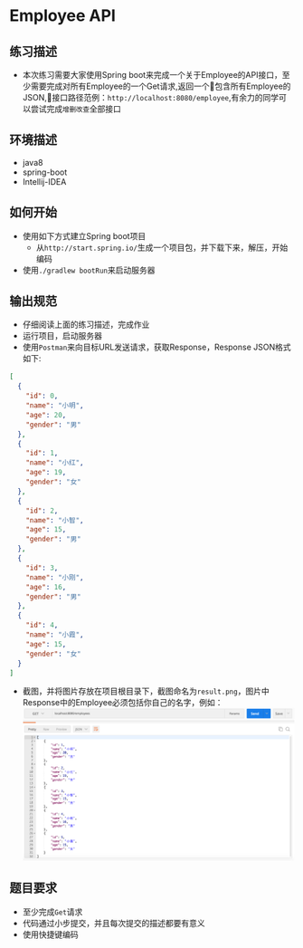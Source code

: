# Employee API

## 练习描述
- 本次练习需要大家使用Spring boot来完成一个关于Employee的API接口，至少需要完成对所有Employee的一个Get请求,返回一个包含所有Employee的JSON,接口路径范例：`http://localhost:8080/employee`,有余力的同学可以尝试完成`增删改查`全部接口

## 环境描述 
- java8
- spring-boot
- Intellij-IDEA

## 如何开始
- 使用如下方式建立Spring boot项目
  - 从`http://start.spring.io/`生成一个项目包，并下载下来，解压，开始编码
- 使用`./gradlew bootRun`来启动服务器

## 输出规范
- 仔细阅读上面的练习描述，完成作业
- 运行项目，启动服务器
- 使用`Postman`来向目标URL发送请求，获取Response，Response JSON格式如下:
```json
[
  {
    "id": 0,
    "name": "小明",
    "age": 20,
    "gender": "男"
  },
  {
    "id": 1,
    "name": "小红",
    "age": 19,
    "gender": "女"  
  },
  {
    "id": 2,
    "name": "小智",
    "age": 15,
    "gender": "男"
  },
  {
    "id": 3,
    "name": "小刚",
    "age": 16,
    "gender": "男"
  },
  {
    "id": 4,
    "name": "小霞",
    "age": 15,
    "gender": "女"
  }
]
```
- 截图，并将图片存放在项目根目录下，截图命名为`result.png`，图片中Response中的Employee必须包括你自己的名字，例如：
![Result](./example.png)
    
## 题目要求
- 至少完成`Get`请求
- 代码通过小步提交，并且每次提交的描述都要有意义
- 使用快捷键编码